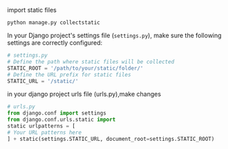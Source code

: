 import static files 
```
python manage.py collectstatic
```
In your Django project's settings file (`settings.py`), make sure the following settings are correctly configured:
```python
# settings.py 
# Define the path where static files will be collected
STATIC_ROOT = '/path/to/your/static/folder/'
# Define the URL prefix for static files 
STATIC_URL = '/static/'
```
in your django project urls file (urls.py),make changes 
```python
# urls.py 
from django.conf import settings
from django.conf.urls.static import 
static urlpatterns = [ 
# Your URL patterns here
] + static(settings.STATIC_URL, document_root=settings.STATIC_ROOT)
```